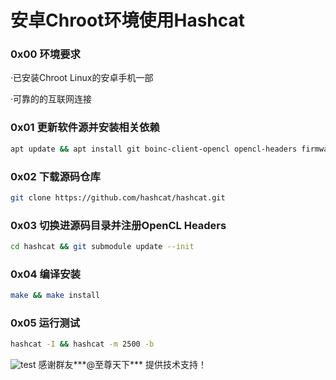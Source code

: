 # 安卓Chroot环境使用Hashcat

### 0x00 环境要求
·已安装Chroot Linux的安卓手机一部

·可靠的的互联网连接
<!--more-->
### 0x01 更新软件源并安装相关依赖
```bash
apt update && apt install git boinc-client-opencl opencl-headers firmware-qcom-media u-boot-qcom qbzr qcomicbook clinfo
```
### 0x02 下载源码仓库
```bash
git clone https://github.com/hashcat/hashcat.git
```
### 0x03 切换进源码目录并注册OpenCL Headers
```bash
cd hashcat && git submodule update --init
```
### 0x04 编译安装
```bash
make && make install
```
### 0x05 运行测试
```bash
hashcat -I && hashcat -m 2500 -b
```
![test](https://image-ghfh.oss-cn-beijing.aliyuncs.com/img/test.png)
感谢群友***@至尊天下*** 提供技术支持！

